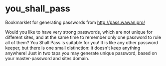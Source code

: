 you_shall_pass
==============

Bookmarklet for generating passwords from http://pass.wawan.pro/

Would you like to have very strong passwords, which are not unique for different sites, and at the same time to remember only one password to rule all of them? 
You Shall Pass is suitable for you!
It is like any other password keeper, but there is one small distinction: it doesn't keep anything anywhere!
Just in two taps you may generate unique password, based on your master-password and sites domain.
